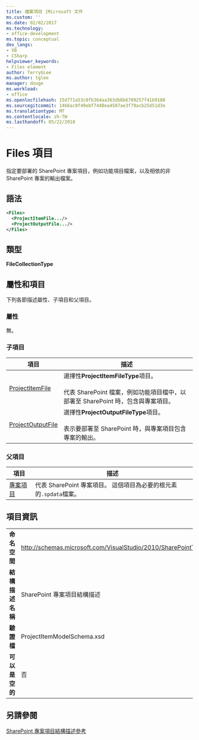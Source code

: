 ```yaml
---
title: 檔案項目 |Microsoft 文件
ms.custom: ''
ms.date: 02/02/2017
ms.technology:
- office-development
ms.topic: conceptual
dev_langs:
- VB
- CSharp
helpviewer_keywords:
- Files element
author: TerryGLee
ms.author: tglee
manager: douge
ms.workload:
- office
ms.openlocfilehash: 15d771a53c0fb364aa363db8b6709257f41b9188
ms.sourcegitcommit: 1466ac0f49ebf7448ea4507ae3f79acb25d51d3e
ms.translationtype: MT
ms.contentlocale: zh-TW
ms.lasthandoff: 05/22/2018
---
```

# <a name="files-element"></a>Files 項目
  指定要部署的 SharePoint 專案項目，例如功能項目檔案，以及相依的非 SharePoint 專案的輸出檔案。  
  
## <a name="syntax"></a>語法  
  
```xml  
<Files>  
  <ProjectItemFile.../>  
  <ProjectOutputFile.../>  
</Files>  
```  
  
## <a name="type"></a>類型  
 **FileCollectionType**  
  
## <a name="attributes-and-elements"></a>屬性和項目  
 下列各節描述屬性、子項目和父項目。  
  
### <a name="attributes"></a>屬性  
 無。  
  
### <a name="child-elements"></a>子項目  
  
|項目|描述|  
|-------------|-----------------|  
|[ProjectItemFile](../sharepoint/projectitemfile-element.md)|選擇性**ProjectItemFileType**項目。<br /><br /> 代表 SharePoint 檔案，例如功能項目檔中，以部署至 SharePoint 時，包含與專案項目。|  
|[ProjectOutputFile](../sharepoint/projectoutputfile-element.md)|選擇性**ProjectOutputFileType**項目。<br /><br /> 表示要部署至 SharePoint 時，與專案項目包含專案的輸出。|  
  
### <a name="parent-elements"></a>父項目  
  
|項目|描述|  
|-------------|-----------------|  
|[專案項目](../sharepoint/projectitem-element.md)|代表 SharePoint 專案項目。 這個項目為必要的根元素的`.spdata`檔案。|  
  
## <a name="element-information"></a>項目資訊  
  
|||  
|-|-|  
|**命名空間**|http://schemas.microsoft.com/VisualStudio/2010/SharePointTools/SharePointProjectItemModel|  
|**結構描述名稱**|SharePoint 專案項目結構描述|  
|**驗證檔**|ProjectItemModelSchema.xsd|  
|**可以是空的**|否|  
  
## <a name="see-also"></a>另請參閱  
 [SharePoint 專案項目結構描述參考](../sharepoint/sharepoint-project-item-schema-reference.md)  
  
  
